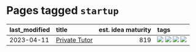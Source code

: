 # Pages tagged `startup`

|last_modified|title|est. idea maturity|tags
|:---|:---|---:|:---|
|2023-04-11|[Private Tutor](../private_tutor.md)|819|[![](https://img.shields.io/badge/tag-ai-abf295)](../tags/ai.md) [![](https://img.shields.io/badge/tag-discussion-97a75e)](../tags/discussion.md) [![](https://img.shields.io/badge/tag-education-752fd7)](../tags/education.md) [![](https://img.shields.io/badge/tag-startup-29349d)](../tags/startup.md)|